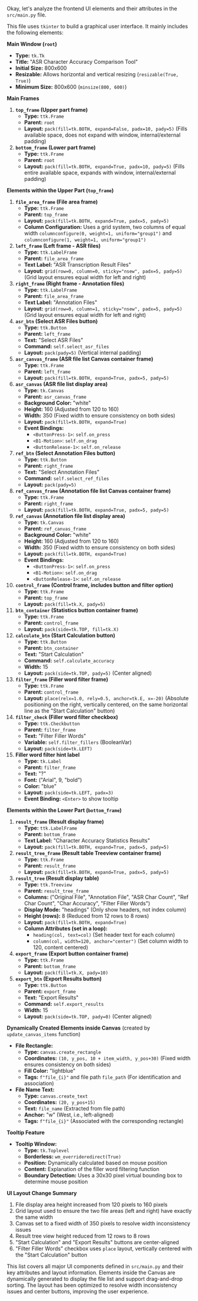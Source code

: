 Okay, let's analyze the frontend UI elements and their attributes in the `src/main.py` file.

This file uses `tkinter` to build a graphical user interface. It mainly includes the following elements:

**Main Window (`root`)**

*   **Type:** `tk.Tk`
*   **Title:** "ASR Character Accuracy Comparison Tool"
*   **Initial Size:** 800x600
*   **Resizable:** Allows horizontal and vertical resizing (`resizable(True, True)`)
*   **Minimum Size:** 800x600 (`minsize(800, 600)`)

**Main Frames**

1.  **`top_frame` (Upper part frame)**
    *   **Type:** `ttk.Frame`
    *   **Parent:** `root`
    *   **Layout:** `pack(fill=tk.BOTH, expand=False, padx=10, pady=5)` (Fills available space, does not expand with window, internal/external padding)
2.  **`bottom_frame` (Lower part frame)**
    *   **Type:** `ttk.Frame`
    *   **Parent:** `root`
    *   **Layout:** `pack(fill=tk.BOTH, expand=True, padx=10, pady=5)` (Fills entire available space, expands with window, internal/external padding)

**Elements within the Upper Part (`top_frame`)**

1.  **`file_area_frame` (File area frame)**
    *   **Type:** `ttk.Frame`
    *   **Parent:** `top_frame`
    *   **Layout:** `pack(fill=tk.BOTH, expand=True, padx=5, pady=5)`
    *   **Column Configuration:** Uses a grid system, two columns of equal width `columnconfigure(0, weight=1, uniform="group1")` and `columnconfigure(1, weight=1, uniform="group1")`
2.  **`left_frame` (Left frame - ASR files)**
    *   **Type:** `ttk.LabelFrame`
    *   **Parent:** `file_area_frame`
    *   **Text Label:** "ASR Transcription Result Files"
    *   **Layout:** `grid(row=0, column=0, sticky="nsew", padx=5, pady=5)` (Grid layout ensures equal width for left and right)
3.  **`right_frame` (Right frame - Annotation files)**
    *   **Type:** `ttk.LabelFrame`
    *   **Parent:** `file_area_frame`
    *   **Text Label:** "Annotation Files"
    *   **Layout:** `grid(row=0, column=1, sticky="nsew", padx=5, pady=5)` (Grid layout ensures equal width for left and right)
4.  **`asr_btn` (Select ASR Files button)**
    *   **Type:** `ttk.Button`
    *   **Parent:** `left_frame`
    *   **Text:** "Select ASR Files"
    *   **Command:** `self.select_asr_files`
    *   **Layout:** `pack(pady=5)` (Vertical internal padding)
5.  **`asr_canvas_frame` (ASR file list Canvas container frame)**
    *   **Type:** `ttk.Frame`
    *   **Parent:** `left_frame`
    *   **Layout:** `pack(fill=tk.BOTH, expand=True, padx=5, pady=5)`
6.  **`asr_canvas` (ASR file list display area)**
    *   **Type:** `tk.Canvas`
    *   **Parent:** `asr_canvas_frame`
    *   **Background Color:** "white"
    *   **Height:** 160 (Adjusted from 120 to 160)
    *   **Width:** 350 (Fixed width to ensure consistency on both sides)
    *   **Layout:** `pack(fill=tk.BOTH, expand=True)`
    *   **Event Bindings:**
        *   `<ButtonPress-1>`: `self.on_press`
        *   `<B1-Motion>`: `self.on_drag`
        *   `<ButtonRelease-1>`: `self.on_release`
7.  **`ref_btn` (Select Annotation Files button)**
    *   **Type:** `ttk.Button`
    *   **Parent:** `right_frame`
    *   **Text:** "Select Annotation Files"
    *   **Command:** `self.select_ref_files`
    *   **Layout:** `pack(pady=5)`
8.  **`ref_canvas_frame` (Annotation file list Canvas container frame)**
    *   **Type:** `ttk.Frame`
    *   **Parent:** `right_frame`
    *   **Layout:** `pack(fill=tk.BOTH, expand=True, padx=5, pady=5)`
9.  **`ref_canvas` (Annotation file list display area)**
    *   **Type:** `tk.Canvas`
    *   **Parent:** `ref_canvas_frame`
    *   **Background Color:** "white"
    *   **Height:** 160 (Adjusted from 120 to 160)
    *   **Width:** 350 (Fixed width to ensure consistency on both sides)
    *   **Layout:** `pack(fill=tk.BOTH, expand=True)`
    *   **Event Bindings:**
        *   `<ButtonPress-1>`: `self.on_press`
        *   `<B1-Motion>`: `self.on_drag`
        *   `<ButtonRelease-1>`: `self.on_release`
10. **`control_frame` (Control frame, includes button and filter option)**
    *   **Type:** `ttk.Frame`
    *   **Parent:** `top_frame`
    *   **Layout:** `pack(fill=tk.X, pady=5)`
11. **`btn_container` (Statistics button container frame)**
    *   **Type:** `ttk.Frame`
    *   **Parent:** `control_frame`
    *   **Layout:** `pack(side=tk.TOP, fill=tk.X)`
12. **`calculate_btn` (Start Calculation button)**
    *   **Type:** `ttk.Button`
    *   **Parent:** `btn_container`
    *   **Text:** "Start Calculation"
    *   **Command:** `self.calculate_accuracy`
    *   **Width:** 15
    *   **Layout:** `pack(side=tk.TOP, pady=5)` (Center aligned)
13. **`filter_frame` (Filler word filter frame)**
    *   **Type:** `ttk.Frame`
    *   **Parent:** `control_frame`
    *   **Layout:** `place(relx=1.0, rely=0.5, anchor=tk.E, x=-20)` (Absolute positioning on the right, vertically centered, on the same horizontal line as the "Start Calculation" button)
14. **`filter_check` (Filler word filter checkbox)**
    *   **Type:** `ttk.Checkbutton`
    *   **Parent:** `filter_frame`
    *   **Text:** "Filter Filler Words"
    *   **Variable:** `self.filter_fillers` (BooleanVar)
    *   **Layout:** `pack(side=tk.LEFT)`
15. **Filler word filter hint label**
    *   **Type:** `tk.Label`
    *   **Parent:** `filter_frame`
    *   **Text:** "?"
    *   **Font:** ("Arial", 9, "bold")
    *   **Color:** "blue"
    *   **Layout:** `pack(side=tk.LEFT, padx=3)`
    *   **Event Binding:** `<Enter>` to show tooltip

**Elements within the Lower Part (`bottom_frame`)**

1.  **`result_frame` (Result display frame)**
    *   **Type:** `ttk.LabelFrame`
    *   **Parent:** `bottom_frame`
    *   **Text Label:** "Character Accuracy Statistics Results"
    *   **Layout:** `pack(fill=tk.BOTH, expand=True, padx=5, pady=5)`
2.  **`result_tree_frame` (Result table Treeview container frame)**
    *   **Type:** `ttk.Frame`
    *   **Parent:** `result_frame`
    *   **Layout:** `pack(fill=tk.BOTH, expand=True, padx=5, pady=5)`
3.  **`result_tree` (Result display table)**
    *   **Type:** `ttk.Treeview`
    *   **Parent:** `result_tree_frame`
    *   **Columns:** ("Original File", "Annotation File", "ASR Char Count", "Ref Char Count", "Char Accuracy", "Filter Filler Words")
    *   **Display Mode:** "headings" (Only show headers, not index column)
    *   **Height (rows):** 8 (Reduced from 12 rows to 8 rows)
    *   **Layout:** `pack(fill=tk.BOTH, expand=True)`
    *   **Column Attributes (set in a loop):**
        *   `heading(col, text=col)` (Set header text for each column)
        *   `column(col, width=120, anchor="center")` (Set column width to 120, content centered)
4.  **`export_frame` (Export button container frame)**
    *   **Type:** `ttk.Frame`
    *   **Parent:** `bottom_frame`
    *   **Layout:** `pack(fill=tk.X, pady=10)`
5.  **`export_btn` (Export Results button)**
    *   **Type:** `ttk.Button`
    *   **Parent:** `export_frame`
    *   **Text:** "Export Results"
    *   **Command:** `self.export_results`
    *   **Width:** 15
    *   **Layout:** `pack(side=tk.TOP, pady=0)` (Center aligned)

**Dynamically Created Elements inside Canvas** (created by `update_canvas_items` function)

*   **File Rectangle:**
    *   **Type:** `canvas.create_rectangle`
    *   **Coordinates:** `(10, y_pos, 10 + item_width, y_pos+30)` (Fixed width ensures consistency on both sides)
    *   **Fill Color:** "lightblue"
    *   **Tags:** `f"file_{i}"` and file path `file_path` (For identification and association)
*   **File Name Text:**
    *   **Type:** `canvas.create_text`
    *   **Coordinates:** `(20, y_pos+15)`
    *   **Text:** `file_name` (Extracted from file path)
    *   **Anchor:** "w" (West, i.e., left-aligned)
    *   **Tags:** `f"file_{i}"` (Associated with the corresponding rectangle)

**Tooltip Feature**

* **Tooltip Window:**
  * **Type:** `tk.Toplevel`
  * **Borderless:** `wm_overrideredirect(True)`
  * **Position:** Dynamically calculated based on mouse position
  * **Content:** Explanation of the filler word filtering function
  * **Boundary Detection:** Uses a 30x30 pixel virtual bounding box to determine mouse position

**UI Layout Change Summary**

1. File display area height increased from 120 pixels to 160 pixels
2. Grid layout used to ensure the two file areas (left and right) have exactly the same width
3. Canvas set to a fixed width of 350 pixels to resolve width inconsistency issues
4. Result tree view height reduced from 12 rows to 8 rows
5. "Start Calculation" and "Export Results" buttons are center-aligned
6. "Filter Filler Words" checkbox uses `place` layout, vertically centered with the "Start Calculation" button

This list covers all major UI components defined in `src/main.py` and their key attributes and layout information. Elements inside the Canvas are dynamically generated to display the file list and support drag-and-drop sorting. The layout has been optimized to resolve width inconsistency issues and center buttons, improving the user experience. 